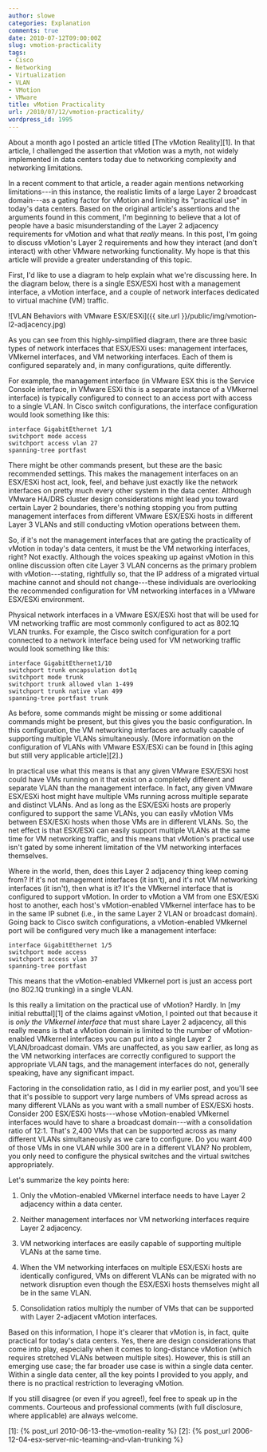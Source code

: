 ```yaml
---
author: slowe
categories: Explanation
comments: true
date: 2010-07-12T09:00:00Z
slug: vmotion-practicality
tags:
- Cisco
- Networking
- Virtualization
- VLAN
- VMotion
- VMware
title: vMotion Practicality
url: /2010/07/12/vmotion-practicality/
wordpress_id: 1995
---
```


About a month ago I posted an article titled [The vMotion Reality][1]. In that article, I challenged the assertion that vMotion was a myth, not widely implemented in data centers today due to networking complexity and networking limitations.

In a recent comment to that article, a reader again mentions networking limitations---in this instance, the realistic limits of a large Layer 2 broadcast domain---as a gating factor for vMotion and limiting its "practical use" in today's data centers. Based on the original article's assertions and the arguments found in this comment, I'm beginning to believe that a lot of people have a basic misunderstanding of the Layer 2 adjacency requirements for vMotion and what that _really_ means. In this post, I'm going to discuss vMotion's Layer 2 requirements and how they interact (and don't interact) with other VMware networking functionality. My hope is that this article will provide a greater understanding of this topic.

First, I'd like to use a diagram to help explain what we're discussing here. In the diagram below, there is a single ESX/ESXi host with a management interface, a vMotion interface, and a couple of network interfaces dedicated to virtual machine (VM) traffic.

![VLAN Behaviors with VMware ESX/ESXi]({{ site.url }}/public/img/vmotion-l2-adjacency.jpg)

As you can see from this highly-simplified diagram, there are three basic types of network interfaces that ESX/ESXi uses: management interfaces, VMkernel interfaces, and VM networking interfaces. Each of them is configured separately and, in many configurations, quite differently.

For example, the management interface (in VMware ESX this is the Service Console interface, in VMware ESXi this is a separate instance of a VMkernel interface) is typically configured to connect to an access port with access to a single VLAN. In Cisco switch configurations, the interface configuration would look something like this:

	interface GigabitEthernet 1/1  
	switchport mode access  
	switchport access vlan 27  
	spanning-tree portfast

There might be other commands present, but these are the basic recommended settings. This makes the management interfaces on an ESX/ESXi host act, look, feel, and behave just exactly like the network interfaces on pretty much every other system in the data center. Although VMware HA/DRS cluster design considerations might lead you toward certain Layer 2 boundaries, there's nothing stopping you from putting management interfaces from different VMware ESX/ESXi hosts in different Layer 3 VLANs and still conducting vMotion operations between them.

So, if it's not the management interfaces that are gating the practicality of vMotion in today's data centers, it must be the VM networking interfaces, right? Not exactly. Although the voices speaking up against vMotion in this online discussion often cite Layer 3 VLAN concerns as the primary problem with vMotion---stating, rightfully so, that the IP address of a migrated virtual machine cannot and should not change---these individuals are overlooking the recommended configuration for VM networking interfaces in a VMware ESX/ESXi environment.

Physical network interfaces in a VMware ESX/ESXi host that will be used for VM networking traffic are most commonly configured to act as 802.1Q VLAN trunks. For example, the Cisco switch configuration for a port connected to a network interface being used for VM networking traffic would look something like this:

	interface GigabitEthernet1/10  
	switchport trunk encapsulation dot1q  
	switchport mode trunk  
	switchport trunk allowed vlan 1-499  
	switchport trunk native vlan 499  
	spanning-tree portfast trunk

As before, some commands might be missing or some additional commands might be present, but this gives you the basic configuration. In this configuration, the VM networking interfaces are actually capable of supporting multiple VLANs simultaneously. (More information on the configuration of VLANs with VMware ESX/ESXi can be found in [this aging but still very applicable article][2].)

In practical use what this means is that any given VMware ESX/ESXi host could have VMs running on it that exist on a completely different and separate VLAN than the management interface. In fact, any given VMware ESX/ESXi host might have multiple VMs running across multiple separate and distinct VLANs. And as long as the ESX/ESXi hosts are properly configured to support the same VLANs, you can easily vMotion VMs between ESX/ESXi hosts when those VMs are in different VLANs. So, the net effect is that ESX/ESXi can easily support multiple VLANs at the same time for VM networking traffic, and this means that vMotion's practical use isn't gated by some inherent limitation of the VM networking interfaces themselves.

Where in the world, then, does this Layer 2 adjacency thing keep coming from? If it's not management interfaces (it isn't), and it's not VM networking interfaces (it isn't), then what is it? It's the VMkernel interface that is configured to support vMotion. In order to vMotion a VM from one ESX/ESXi host to another, each host's vMotion-enabled VMkernel interface has to be in the same IP subnet (i.e., in the same Layer 2 VLAN or broadcast domain). Going back to Cisco switch configurations, a vMotion-enabled VMkernel port will be configured very much like a management interface:

	interface GigabitEthernet 1/5  
	switchport mode access  
	switchport access vlan 37  
	spanning-tree portfast

This means that the vMotion-enabled VMkernel port is just an access port (no 802.1Q trunking) in a single VLAN.

Is this really a limitation on the practical use of vMotion? Hardly. In [my initial rebuttal][1] of the claims against vMotion, I pointed out that because it is _only the VMkernel interface_ that must share Layer 2 adjacency, all this really means is that a vMotion domain is limited to the number of vMotion-enabled VMkernel interfaces you can put into a single Layer 2 VLAN/broadcast domain. VMs are unaffected, as you saw earlier, as long as the VM networking interfaces are correctly configured to support the appropriate VLAN tags, and the management interfaces do not, generally speaking, have any significant impact.

Factoring in the consolidation ratio, as I did in my earlier post, and you'll see that it's possible to support very large numbers of VMs spread across as many different VLANs as you want with a small number of ESX/ESXi hosts. Consider 200 ESX/ESXi hosts---whose vMotion-enabled VMkernel interfaces would have to share a broadcast domain---with a consolidation ratio of 12:1. That's 2,400 VMs that can be supported across as many different VLANs simultaneously as we care to configure. Do you want 400 of those VMs in one VLAN while 300 are in a different VLAN? No problem, you only need to configure the physical switches and the virtual switches appropriately.

Let's summarize the key points here:

1. Only the vMotion-enabled VMkernel interface needs to have Layer 2 adjacency within a data center.

2. Neither management interfaces nor VM networking interfaces require Layer 2 adjacency.

3. VM networking interfaces are easily capable of supporting multiple VLANs at the same time.

4. When the VM networking interfaces on multiple ESX/ESXi hosts are identically configured, VMs on different VLANs can be migrated with no network disruption even though the ESX/ESXi hosts themselves might all be in the same VLAN.

5. Consolidation ratios multiply the number of VMs that can be supported with Layer 2-adjacent vMotion interfaces.

Based on this information, I hope it's clearer that vMotion is, in fact, quite practical for today's data centers. Yes, there are design considerations that come into play, especially when it comes to long-distance vMotion (which requires stretched VLANs between multiple sites). However, this is still an emerging use case; the far broader use case is within a single data center. Within a single data center, all the key points I provided to you apply, and there is no practical restriction to leveraging vMotion.

If you still disagree (or even if you agree!), feel free to speak up in the comments. Courteous and professional comments (with full disclosure, where applicable) are always welcome.

[1]: {% post_url 2010-06-13-the-vmotion-reality %}
[2]: {% post_url 2006-12-04-esx-server-nic-teaming-and-vlan-trunking %}
